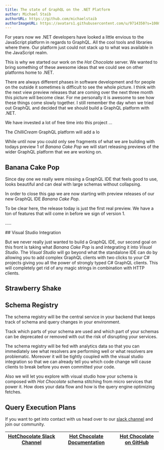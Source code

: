```yaml
---
title: The state of GraphQL on the .NET Platform
author: Michael Staib
authorURL: https://github.com/michaelstaib
authorImageURL: https://avatars1.githubusercontent.com/u/9714350?s=100&v=4
---
```


For years now we .NET developers have looked a little envious to the JavaScript platform in regards to GraphQL. All the cool tools and libraries where there. Our platform just could not stack up to what was available in the JavaScript realm.

This is why we started our work on the _Hot Chocolate_ server. We wanted to bring something of these awesome ideas that we could see on other platforms home to .NET.

There are always different phases in software development and for people on the outside it sometimes is difficult to see the whole picture. I think with the next view preview releases that are coming over the next three month this picture will become clear. For me personally it is awesome to see how these things come slowly together. I still remember the day when we tried out GraphQL and decided that we should build a GraphQL platform with .NET.

We have invested a lot of free time into this project ...


 The _ChilliCream_ GraphQL platform will add a lo

While until now you could only see fragments of what we are building with todays preview 1 of _Banana Cake Pop_ we will start releasing previews of the wider GraphQL platform that we are working on.

<!--truncate-->

## Banana Cake Pop

Since day one we really were missing a GraphQL IDE that feels good to use, looks beautiful and can deal with large schemas without collapsing.

In order to close this gap we are now starting with preview releases of our new GraphQL IDE _Banana Cake Pop_.

To be clear here, the release today is just the first real preview. We have a ton of features that will come in before we sign of version 1.

.....


## Visual Studio Integration

But we never really just wanted to build a GraphQL IDE, our second goal on this front is taking what _Banana Cake Pop_ is and integrating it into _Visual Studio_. The _Visual Studio_ will go beyond what the standalone IDE can do by allowing you to add complex GraphQL clients with two clicks to your C# projects giving you all the power of strongly typed C# GraphQL clients. This will completely get rid of any magic strings in combination with HTTP clients.

## Strawberry Shake


## Schema Registry

The schema registry will be the central service in your backend that keeps track of schema and query changes in your environment. 

Track which parts of your schema are used and which part of your schemas can be deprecated or removed with out the risk of disrupting your services. 

The schema registry will be fed with analytics data so that you can immediately see what resolvers are performing well or what resolvers are problematic. Moreover it will be tightly coupled with the visual studio integration so that we can already tell you which code change will cause clients to break before you even committed your code. 

Also we will let you explore with visual studio how your schema is composed with _Hot Chocolate_ schema stitching from micro services that power it. How does your data flow and how is the query engine optimizing fetches.

## Query Execution Plans









If you want to get into contact with us head over to our [slack channel](https://join.slack.com/t/hotchocolategraphql/shared_invite/enQtNTA4NjA0ODYwOTQ0LTViMzA2MTM4OWYwYjIxYzViYmM0YmZhYjdiNzBjOTg2ZmU1YmMwNDZiYjUyZWZlMzNiMTk1OWUxNWZhMzQwY2Q) and join our community.

| [HotChocolate Slack Channel](https://join.slack.com/t/hotchocolategraphql/shared_invite/enQtNTA4NjA0ODYwOTQ0LTViMzA2MTM4OWYwYjIxYzViYmM0YmZhYjdiNzBjOTg2ZmU1YmMwNDZiYjUyZWZlMzNiMTk1OWUxNWZhMzQwY2Q) | [Hot Chocolate Documentation](https://hotchocolate.io) | [Hot Chocolate on GitHub](https://github.com/ChilliCream/hotchocolate) |
| ---------------------------------------------------------------------------------------------------------------------------------------------------------------------------------------------------- | ------------------------------------------------------ | ---------------------------------------------------------------------- |


[hot chocolate]: https://hotchocolate.io
[hot chocolate source code]: https://github.com/ChilliCream/hotchocolate
